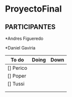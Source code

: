 # ProyectoFinal
 
## PARTICIPANTES

*Andres Figueredo

*Daniel Gaviria



|To do          |Doing          |Down           |
|---------------|:-------------:|--------------:|
|[] Perico      |               |               |
|[] Poper       |               |               |
|[] Tussi       |               |               |
|               |               |               |
|               |               |               |